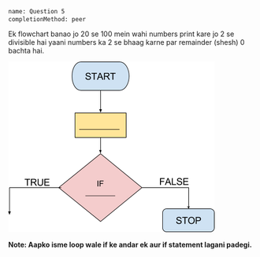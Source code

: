 ```ngMeta
name: Question 5
completionMethod: peer
```

Ek flowchart banao jo 20 se 100 mein wahi numbers print kare jo 2 se divisible hai yaani numbers ka 2 se bhaag karne par remainder (shesh) 0 bachta hai.

![empty flowchart](assets/question_images/12.5-image1.png)

**Note: Aapko isme loop wale if ke andar ek aur if statement lagani padegi.**